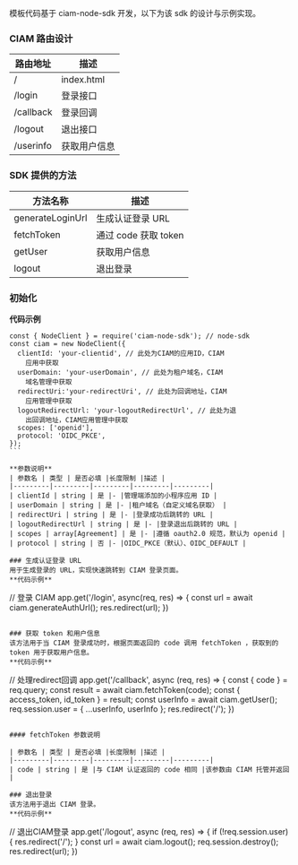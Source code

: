 模板代码基于 ciam-node-sdk 开发，以下为该 sdk 的设计与示例实现。
### CIAM 路由设计
| 路由地址 | 描述 
|---------|---------|
| / | index.html |
| /login| 登录接口 |
| /callback| 登录回调 |
| /logout| 退出接口 |
| /userinfo| 获取用户信息 |

### SDK 提供的方法
| 方法名称 | 描述 | 
|---------|---------|
| generateLoginUrl | 生成认证登录 URL|
| fetchToken | 通过 code 获取 token|
| getUser| 获取用户信息|
| logout | 退出登录|

### 初始化
**代码示例**
````
const { NodeClient } = require('ciam-node-sdk'); // node-sdk
const ciam = new NodeClient({
  clientId: 'your-clientid', // 此处为CIAM的应用ID，CIAM
	应用中获取
  userDomain: 'your-userDomain', // 此处为租户域名，CIAM
	域名管理中获取
  redirectUri:'your-redirectUri', // 此处为回调地址，CIAM
	应用管理中获取
  logoutRedirectUrl: 'your-logoutRedirectUrl', // 此处为退
	出回调地址，CIAM应用管理中获取
  scopes: ['openid'],
  protocol: 'OIDC_PKCE',
});
```

**参数说明**
| 参数名 | 类型 | 是否必填 |长度限制 |描述 |
|---------|---------|---------|---------|---------|
| clientId | string | 是 |- |管理端添加的小程序应用 ID |
| userDomain | string | 是 |- |租户域名（自定义域名获取） |
| redirectUri | string | 是 |- |登录成功后跳转的 URL |
| logoutRedirectUrl | string | 是 |- |登录退出后跳转的 URL |
| scopes | array[Agreement] | 是 |- |遵循 oauth2.0 规范，默认为 openid |
| protocol | string | 否 |- |OIDC_PKCE（默认）、OIDC_DEFAULT |

### 生成认证登录 URL
用于生成登录的 URL，实现快速跳转到 CIAM 登录页面。
**代码示例**
````
// 登录 CIAM
app.get('/login', async(req, res) => {
	const url = await ciam.generateAuthUrl();
	res.redirect(url);
})
```

### 获取 token 和用户信息
该方法用于当 CIAM 登录成功时，根据页面返回的 code 调用 fetchToken ，获取到的 token 用于获取用户信息。
**代码示例**
 ````
 // 处理redirect回调
app.get('/callback', async (req, res) => {
  const { code } = req.query;
  const result = await ciam.fetchToken(code);
  const { access_token, id_token } = result;
  const userInfo = await ciam.getUser();
  req.session.user = { ...userInfo, userInfo };
  res.redirect('/');
})
```

#### fetchToken 参数说明

| 参数名 | 类型 | 是否必填 |长度限制 |描述 |
|---------|---------|---------|---------|---------|
| code | string | 是 |与 CIAM 认证返回的 code 相同 |该参数由 CIAM 托管并返回 |

### 退出登录
该方法用于退出 CIAM 登录。
**代码示例**
````
// 退出CIAM登录
app.get('/logout', async (req, res) => {
  if (!req.session.user) {
    res.redirect('/');
  }
  const url = await ciam.logout();
  req.session.destroy();
  res.redirect(url);
})
````
